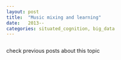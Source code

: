 ```yaml
---
layout: post
title:  "Music mixing and learning"
date:   2013--
categories: situated_cognition, big_data
---
```


![]()

check previous posts about this topic

